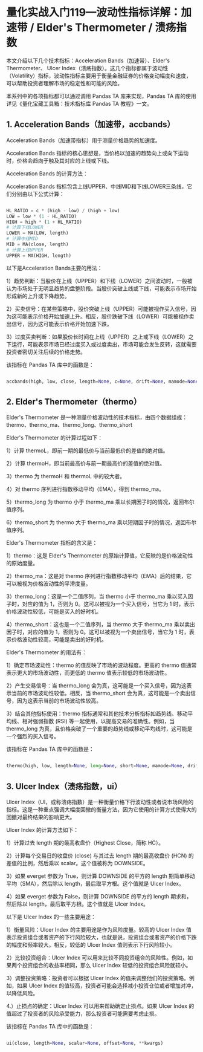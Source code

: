 # 量化实战入门119—波动性指标详解：加速带 / Elder's Thermometer / 溃疡指数 

本文介绍以下几个技术指标：Acceleration Bands（加速带）、Elder's Thermometer、 Ulcer Index（溃疡指数）。这几个指标都属于波动性（Volatility）指标，波动性指标主要用于衡量金融证券的价格变动幅度和速度，可以帮助投资者理解市场的稳定性和可能的风险。

本系列中的各项指标都可以通过调用 Pandas TA 库来实现，Pandas TA 库的使用详见《量化宝藏工具箱：技术指标库 Pandas TA 教程》一文。
## 1. Acceleration Bands（加速带，accbands）
Acceleration Bands（加速带指标）用于测量价格趋势的加速度。

Acceleration Bands 指标的核心思想是，当价格以加速的趋势向上或向下运动时，价格会趋向于触及其对应的上线或下线。

Acceleration Bands 的计算方法：

Acceleration Bands 指标包含上线UPPER、中线MID和下线LOWER三条线，它们分别由以下公式计算：


```python 

HL_RATIO = c * (high - low) / (high + low)
LOW = low * (1 - HL_RATIO)
HIGH = high * (1 + HL_RATIO)
# 计算下线LOWER
LOWER = MA(LOW, length)
# 计算中线MID
MID = MA(close, length)
# 计算上线UPPER
UPPER = MA(HIGH, length)
```


以下是Acceleration Bands主要的用法：

1）趋势判断：当股价在上线（UPPER）和下线（LOWER）之间波动时，一般被认为市场处于无明显趋势的盘整阶段。当股价突破上线或下线，可能表示市场开始形成新的上升或下降趋势。

2）买卖信号：在某些策略中，股价突破上线（UPPER）可能被视作买入信号，因为这可能表示价格开始加速上升。相反，股价跌破下线（LOWER）可能被视作卖出信号，因为这可能表示价格开始加速下跌。

3）过度买卖判断：如果股价长时间在上线（UPPER）之上或下线（LOWER）之下运行，可能表示市场已经过度买入或过度卖出，市场可能会发生反转，这就需要投资者密切关注后续的价格走势。

该指标在 Pandas TA 库中的函数是：

```python 

accbands(high, low, close, length=None, c=None, drift=None, mamode=None, offset=None, **kwargs)

```

## 2. Elder's Thermometer（thermo）

Elder's Thermometer 是一种测量价格波动性的技术指标，由四个数据组成：thermo、thermo_ma、thermo_long、thermo_short

Elder's Thermometer 的计算过程如下：

1）计算 thermoL，即前一期的最低价与当前最低价的差值的绝对值。

2）计算 thermoH，即当前最高价与前一期最高价的差值的绝对值。

3）thermo 为 thermoH 和 thermoL 中的较大者。

4）对 thermo 序列进行指数移动平均（EMA），得到 thermo_ma。

5）thermo_long 为 thermo 小于 thermo_ma 乘以长期因子时的情况，返回布尔值序列。

6）thermo_short 为 thermo 大于 thermo_ma 乘以短期因子时的情况，返回布尔值序列。

Elder's Thermometer 指标的含义是：

1）thermo：这是 Elder's Thermometer 的原始计算值，它反映的是价格波动性的原始度量。

2）thermo_ma：这是对 thermo 序列进行指数移动平均（EMA）后的结果，它可以被视为价格波动性的平滑度量。

3）thermo_long：这是一个二值序列，当 thermo 小于 thermo_ma 乘以买入因子时，对应的值为 1，否则为 0。这可以被视为一个买入信号，当它为 1 时，表示价格波动性较低，可能是买入的好时机。

4）thermo_short：这也是一个二值序列，当 thermo 大于 thermo_ma 乘以卖出因子时，对应的值为 1，否则为 0。这可以被视为一个卖出信号，当它为 1 时，表示价格波动性较高，可能是卖出的好时机。

Elder's Thermometer 的用法有：

1）确定市场波动性：thermo 的值反映了市场的波动程度。更高的 thermo 值通常表示更大的市场波动性，而更低的 thermo 值表示较低的市场波动性。

2）产生交易信号：当 thermo_long 会为真，这可能是一个买入信号，因为这表示当前的市场波动性较低。相反，当 thermo_short 会为真，这可能是一个卖出信号，因为这表示当前的市场波动性较高。

3）结合其他指标使用：thermo 指标通常和其他技术分析指标如趋势线、移动平均线、相对强弱指数 (RSI) 等一起使用，以提高交易的准确性。例如，当 thermo_long 为真，且价格突破了一个重要的趋势线或移动平均线时，这可能是一个强烈的买入信号。

该指标在 Pandas TA 库中的函数是：

```python 

thermo(high, low, length=None, long=None, short=None, mamode=None, drift=None, offset=None, **kwargs)

```

## 3. Ulcer Index（溃疡指数，ui）
Ulcer Index（UI，或称溃疡指数）是一种衡量价格下行波动性或者说市场风险的指标。这是一种重点强调大幅度回撤的衡量方法，因为它使用的计算方式使得大的回撤对最终结果的影响更大。

Ulcer Index 的计算方法如下：

1）计算过去 length 期的最高收盘价（Highest Close，简称 HC）。

2）计算每个交易日的收盘价 (close) 与其过去 length 期的最高收盘价 (HCN) 的差值的比例，然后乘以 scalar。这个值被称为 DOWNSIDE。

3）如果 everget 参数为 True，则计算 DOWNSIDE 的平方的 length 期简单移动平均（SMA），然后除以 length，最后取平方根。这个值就是 Ulcer Index。

4）如果 everget 参数为 False，则计算 DOWNSIDE 的平方的 length 期求和，然后除以 length，最后取平方根。这个值就是 Ulcer Index。

以下是 Ulcer Index 的一些主要用途：

1）衡量风险：Ulcer Index 的主要用途是作为风险度量。较高的 Ulcer Index 值表示投资组合或者资产的下行风险较大，也就是说，投资组合或者资产的价格下跌的幅度和频率较大。相反，较低的 Ulcer Index 值则表示下行风险较小。

2）比较投资组合：Ulcer Index 可以用来比较不同投资组合的风险性。例如，如果两个投资组合的收益率相同，那么 Ulcer Index 较低的投资组合风险就较小。

3）调整投资策略：投资者可以根据 Ulcer Index 的值来调整他们的投资策略。例如，如果 Ulcer Index 的值较高，投资者可能会选择减小投资仓位或者增加对冲，以降低风险。

4.）止损点的确定：Ulcer Index 可以用来帮助确定止损点。如果 Ulcer Index 的值超过了投资者的风险承受能力，那么投资者可能需要考虑止损。

该指标在 Pandas TA 库中的函数是：

```python 

ui(close, length=None, scalar=None, offset=None, **kwargs)

```